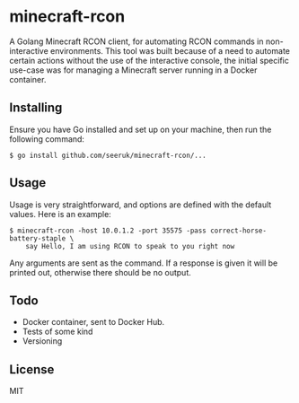 # minecraft-rcon

A Golang Minecraft RCON client, for automating RCON commands in non-interactive environments. This
tool was built because of a need to automate certain actions without the use of the interactive 
console, the initial specific use-case was for managing a Minecraft server running in a Docker 
container.

## Installing

Ensure you have Go installed and set up on your machine, then run the following command:

```
$ go install github.com/seeruk/minecraft-rcon/... 
```

## Usage

Usage is very straightforward, and options are defined with the default values. Here is an example:

```
$ minecraft-rcon -host 10.0.1.2 -port 35575 -pass correct-horse-battery-staple \
    say Hello, I am using RCON to speak to you right now
```

Any arguments are sent as the command. If a response is given it will be printed out, otherwise 
there should be no output.

## Todo

* Docker container, sent to Docker Hub.
* Tests of some kind
* Versioning

## License

MIT

